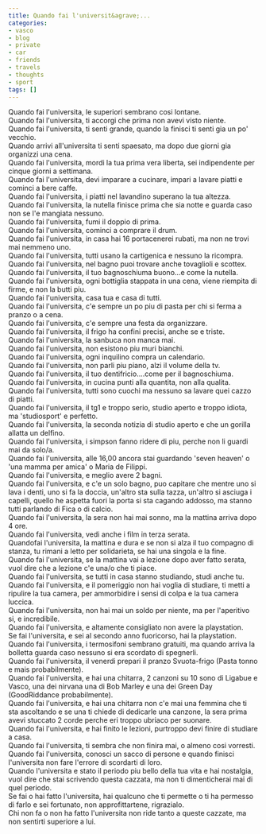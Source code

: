 ```yaml
---
title: Quando fai l'universit&agrave;...
categories:
- vasco
- blog
- private
- car
- friends
- travels
- thoughts
- sport
tags: []
---
```

Quando fai l'universita, le superiori sembrano cosi lontane.  
Quando fai l'universita, ti accorgi che prima non avevi visto niente.  
Quando fai l'universita, ti senti grande, quando la finisci ti senti gia un
po' vecchio.  
Quando arrivi all'universita ti senti spaesato, ma dopo due giorni gia
organizzi una cena.  
Quando fai l'universita, mordi la tua prima vera liberta, sei indipendente per
cinque giorni a settimana.  
Quando fai l'universita, devi imparare a cucinare, impari a lavare piatti e
cominci a bere caffe.  
Quando fai l'universita, i piatti nel lavandino superano la tua altezza.  
Quando fai l'universita, la nutella finisce prima che sia notte e guarda caso
non se l'e mangiata nessuno.  
Quando fai l'universita, fumi il doppio di prima.  
Quando fai l'universita, cominci a comprare il drum.  
Quando fai l'universita, in casa hai 16 portacenerei rubati, ma non ne trovi
mai nemmeno uno.  
Quando fai l'universita, tutti usano la cartigenica e nessuno la ricompra.  
Quando fai l'universita, nel bagno puoi trovare anche tovaglioli e scottex.  
Quando fai l'universita, il tuo bagnoschiuma buono...e come la nutella.  
Quando fai l'universita, ogni bottiglia stappata in una cena, viene riempita
di firme, e non la butti piu.  
Quando fai l'universita, casa tua e casa di tutti.  
Quando fai l'universita, c'e sempre un po piu di pasta per chi si ferma a
pranzo o a cena.  
Quando fai l'universita, c'e sempre una festa da organizzare.  
Quando fai l'universita, il frigo ha confini precisi, anche se e triste.  
Quando fai l'universita, la sanbuca non manca mai.  
Quando fai l'universita, non esistono piu muri bianchi.  
Quando fai l'universita, ogni inquilino compra un calendario.  
Quando fai l'universita, non parli piu piano, alzi il volume della tv.  
Quando fai l'universita, il tuo dentifricio....come per il bagnoschiuma.  
Quando fai l'universita, in cucina punti alla quantita, non alla qualita.  
Quando fai l'universita, tutti sono cuochi ma nessuno sa lavare quei cazzo di
piatti.  
Quando fai l'universita, il tg1 e troppo serio, studio aperto e troppo idiota,
ma 'studiosport' e perfetto.  
Quando fai l'universita, la seconda notizia di studio aperto e che un gorilla
allatta un delfino.  
Quando fai l'universita, i simpson fanno ridere di piu, perche non li guardi
mai da solo/a.  
Quando fai l'universita, alle 16,00 ancora stai guardando 'seven heaven' o
'una mamma per amica' o Maria de Filippi.  
Quando fai l'universita, e meglio avere 2 bagni.  
Quando fai l'universita, e c'e un solo bagno, puo capitare che mentre uno si
lava i denti, uno si fa la doccia, un'altro sta sulla tazza, un'altro si
asciuga i capelli, quello he aspetta fuori la porta si sta cagando addosso, ma
stanno tutti parlando di Fica o di calcio.  
Quando fai l'universita, la sera non hai mai sonno, ma la mattina arriva dopo
4 ore.  
Quando fai l'universita, vedi anche i film in terza serata.  
Quandofai l'universita, la mattina e dura e se non si alza il tuo compagno di
stanza, tu rimani a letto per solidarieta, se hai una singola e la fine.  
Quando fai l'universita, se la mattina vai a lezione dopo aver fatto serata,
vuol dire che a lezione c'e una/o che ti piace.  
Quando fai l'universita, se tutti in casa stanno studiando, studi anche tu.  
Quando fai l'universita, e il pomeriggio non hai voglia di studiare, ti metti
a ripulire la tua camera, per ammorbidire i sensi di colpa e la tua camera
luccica.  
Quando fai l'universita, non hai mai un soldo per niente, ma per l'aperitivo
si, e incredibile.  
Quando fai l'universita, e altamente consigliato non avere la playstation.  
Se fai l'universita, e sei al secondo anno fuoricorso, hai la playstation.  
Quando fai l'universita, i termosifoni sembrano gratuiti, ma quando arriva la
bolletta guarda caso nessuno si era scordato di spegnerli.  
Quando fai l'universita, il venerdi prepari il pranzo Svuota-frigo (Pasta
tonno e mais probabilmente).  
Quando fai l'universita, e hai una chitarra, 2 canzoni su 10 sono di Ligabue e
Vasco, una dei nirvana una di Bob Marley e una dei Green Day (GoodRiddance
probabilmente).  
Quando fai l'universita, e hai una chitarra non c'e mai una femmina che ti sta
ascoltando e se una ti chiede di dedicarle una canzone, la sera prima avevi
stuccato 2 corde perche eri troppo ubriaco per suonare.  
Quando fai l'universita, e hai finito le lezioni, purtroppo devi finire di
studiare a casa.  
Quando fai l'universita, ti sembra che non finira mai, o almeno cosi vorresti.  
Quando fai l'universita, conosci un sacco di persone e quando finisci
l'universita non fare l'errore di scordarti di loro.  
Quando l'universita e stato il periodo piu bello della tua vita e hai
nostalgia, vuol dire che stai scrivendo questa cazzata, ma non ti
dimenticherai mai di quel periodo.  
Se fai o hai fatto l'universita, hai qualcuno che ti permette o ti ha permesso
di farlo e sei fortunato, non approfittartene, rigrazialo.  
Chi non fa o non ha fatto l'universita non ride tanto a queste cazzate, ma non
sentirti superiore a lui.

